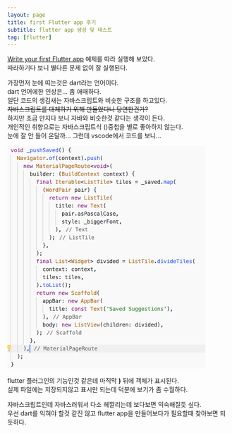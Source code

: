 ```yaml
---
layout: page
title: first Flutter app 후기
subtitle: flutter app 생성 및 테스트
tag: [flutter]
---
```



[Write your first Flutter app](https://flutter.dev/docs/get-started/codelab) 예제를 따라 실행해 보았다.  
따라하기다 보니 별다른 문제 없이 잘 실행된다.  
  
가장먼저 눈에 띠는것은 dart라는 언어이다.  
dart 언어에한 인상은... 좀 애매하다.  
일단 코드의 생김새는 자바스크립트와 비슷한 구조를 하고있다.  
~~자바스크립트를 대체하기 위해 만들었다니 당연한건가?~~  
하지만 조금 만지다 보니 자바와 비슷한것 같다는 생각이 든다.  
개인적인 취향으로는 자바스크립트식 ()중첩을 별로 좋아하지 않는다.  
눈에 잘 안 들어 온달까... 그런데 vscode에서 코드를 보니...  

![](2019-03-27-flutter_test_drive/2019-03-28-09-28-26.png)

flutter 플러그인의 기능인것 같은데 마직막 **)** 뒤에 객체가 표시된다.  
실제 파일에는 저장되지않고 표시만 되는데 덕분에 보기가 좀 수월하다.  

자바스크립트인데 자바스러워서 다소 헤깔리는데 보다보면 익숙해질듯 싶다.  
우선 dart를 익혀야 할것 같진 않고 flutter app을 만들어보다가 필요할때 찾아보면 되듯하다.

